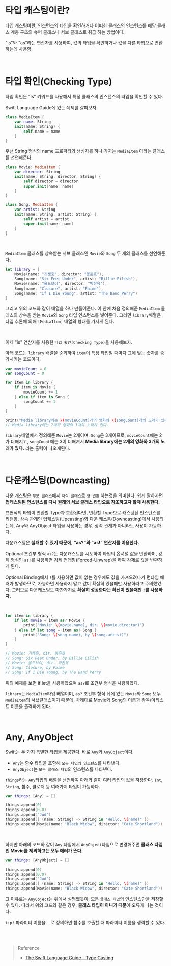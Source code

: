 # 타입 캐스팅이란?

타입 캐스팅이란, 인스턴스의 타입을 확인하거나 어떠한 클래스의 인스턴스를 해당 클래스 계층 구조의 슈퍼 클래스나 서브 클래스로 취급 하는 방법이다.

"is"와 "as"라는 연산자를 사용하여, 값의 타입을 확인하거나 값을 다른 타입으로 변환하는데 사용함.

<br>

# 타입 확인(Checking Type)
타입 확인은 "is" 키워드를 사용해서 특정 클래스의 인스턴스의 타입을 확인할 수 있다.

Swift Language Guide에 있는 예제를 살펴보자.

```swift
class MediaItem {
    var name: String
    init(name: String) {
        self.name = name
    }
}
```
우선 String 형식의 name 프로퍼티와 생성자를 하나 가지는 `MediaItem` 이라는 클래스를 선언해준다.

```swift
class Movie: MediaItem {
    var director: String
    init(name: String, director: String) {
        self.director = director
        super.init(name: name)
    }
}

class Song: MediaItem {
    var artist: String
    init(name: String, artist: String) {
        self.artist = artist
        super.init(name: name)
    }
}
```
<br>

`MediaItem` 클래스를 상속받는 서브 클래스인 `Movie`와 `Song` 두 개의 클래스를 선언해준다.


```swift
let library = [
    Movie(name: "기생충", director: "봉준호"),
    Song(name: "Six Feet Under", artist: "Billie Eilish"),
    Movie(name: "올드보이", director: "박찬욱"),
    Song(name: "Closure", artist: "Faime"),
    Song(name: "If I Die Young", artist: "The Band Perry")
]
```
그리고 위의 코드와 같이 배열을 하나 만들어준다. 이 안에 처음 정의해준 `MediaItem` 클래스의 상속을 받는 `Movie`와 `Song` 타입 인스턴스를 넣어준다.
그러면 `library`배열은 타입 추론에 의해 `[MediaItem]` 배열의 형태를 가지게 된다.

<br>

이제 "is" 연산자를 사용한 `타입 확인(Checking Type)`을 사용해보자.

아래 코드는 `library` 배열을 순회하여 `item`이 특정 타입일 때마다 그에 맞는 숫자를 증가시키는 코드이다. 

```swift
var movieCount = 0
var songCount = 0

for item in library {
    if item is Movie {
        movieCount += 1
    } else if item is Song {
        songCount += 1
    }
}

print("Media library에는 \(movieCount)개의 영화와 \(songCount)개의 노래가 있다.")
// Media library에는 2개의 영화와 3개의 노래가 있다.
```

`library`배열에서 정의해준 `Movie`는 2개이며, `Song`은 3개이므로, `movieCount`에는 2가 더해지고, `songCount`에는 3이 더해져서 **Media library에는 2개의 영화와 3개의 노래가 있다.** 라는 출력이 나오게된다.

<br>

# 다운캐스팅(Downcasting)

다운 캐스팅은 `부모 클래스`에서 `자식 클래스`로 `형 변환` 하는것을 의미한다. 쉽게 말하자면 **업캐스팅된 인스턴스를 다시 원래의 서브 클래스 타입으로 참조하고자 할때 사용한다.**

표현식의 타입이 변환할 Type과 호환된다면, 변환할 Type으로 캐스팅된 인스턴스를 리턴함.
상속 관계인 업캐스팅(Upcasting)와 다운 캐스틍(Downcasting)에서 사용되는데, Any와 AnyObject 타입을 사용하는 경우, 상속 관계가 아니라도 사용이 가능하다.

다운캐스팅은 **실패할 수 있기 때문에, "as?"와 "as!" 연산자를 이용한다.**

Optional 조건부 형식 `as?`는 다운캐스트를 시도하여 타입의 옵셔널 값을 반환하며, 강제 형식인 `as!`를 사용하면 강제 언래핑(Forced-Unwrap)을 하여 강제로 값을 반환하게 된다.

Optional Binding에서 `!`를 사용하면 값이 없는 경우에도 값을 가져오려다가 런타임 에러가 발생하므로, 가능하면 사용하지 말고 값이 확실히 있을때만 사용하라고 주의했었다. 그러므로 다운캐스팅도 마찬가지로 **확실히 성공한다는 확신이 있을때만 `!`를 사용하자.**

<br>

```swift
for item in library {
    if let movie = item as? Movie {
        print("Movie: \(movie.name), dir. \(movie.director)")
    } else if let song = item as? Song {
        print("Song: \(song.name), by \(song.artist)")
    }
}

// Movie: 기생충, dir. 봉준호
// Song: Six Feet Under, by Billie Eilish
// Movie: 올드보이, dir. 박찬욱
// Song: Closure, by Faime
// Song: If I Die Young, by The Band Perry
```

위의 예제를 보면 if let을 사용하였으며 `as?`로 조건부 형식을 사용하였다.

`library`는 `MediaItem`타입 배열이며, `as?` 조건부 형식 뒤에 있는 `Movie`와 `Song` 모두 `MediaItem`의 서브클래스이기 때문에, 차례대로 Movie와 Song의 이름과 감독/아티스트 이름을 출력하게 된다.


<br>


# Any, AnyObject

Swift는 두 가지 특별한 타입을 제공한다. 바로 `Any`와 `AnyObject`이다.

- `Any`는 함수 타입을 포함해 `모든 타입의 인스턴스`를 나타낸다.
- `AnyObject`는 `모든 클래스 타입`의 인스턴스를 나타낸다.


`things`라는 `Any`타입의 배열을 선언하여 아래와 같이 여러 타입의 값을 저장한다. `Int`, `String`, 함수, 클로저 등 여러가지 타입이 가능하다.
```swift
var things: [Any] = []

things.append(0)
things.append(0.0)
things.append("Jud")
things.append({ (name: String) -> String in "Hello, \(name)" })
things.append(Movie(name: "Black Widow", director: "Cate Shortland"))
```

<br>

하지만 아래의 코드와 같이 `Any` 타입에서 `AnyObject`타입으로 변경해주면 **클래스 타입인 Movie를 제외하고는 모두 에러가 뜬다.**
```swift
var things: [AnyObject] = []

things.append(0)
things.append(0.0)
things.append("Jud")
things.append({ (name: String) -> String in "Hello, \(name)" })
things.append(Movie(name: "Black Widow", director: "Cate Shortland"))
```

그 이유로는 `AnyObject`는 위에서 설명했듯이, 모든 `클래스 타입`의 인스턴스만을 저장할 수 있다. 따라서 위의 코드와 같은 경우, **클래스 타입이 아니기 때문에** 오류가 나는 것이다.

`tip!` 파라미터 이름을 `_` 로 정의하면 함수를 호출할 때 파라미터 이름을 생략할 수 있다.


<br>
<br>

> Reference
> - [The Swift Language Guide - Type Casting](https://docs.swift.org/swift-book/LanguageGuide/TypeCasting.html)

